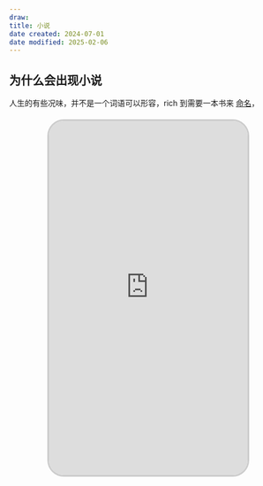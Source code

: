 ```yaml
---
draw:
title: 小说
date created: 2024-07-01
date modified: 2025-02-06
---
```


## 为什么会出现小说

人生的有些况味，并不是一个词语可以形容，rich 到需要一本书来 [命名](命名.md)，

<iframe src="https://imagehosting4picgo.oss-cn-beijing.aliyuncs.com/imagehosting/fix-dir%2F9e20f478899dc29eb19741386f9343c8%2FVideo%2F2024%2F07%2F02%2F00-21-55-e2b09cf1c19ed6fe1257d1a115fc8f5a-623_1719850895-5e46b1.mp4" allowfullscreen="true" style="border-radius: 30px; overflow: hidden; border: 3px solid #ccc; width: 360px; height: 640px; display: block; margin: 20px auto; aspect-ratio: 9 / 16;" frameborder="0"></iframe>
